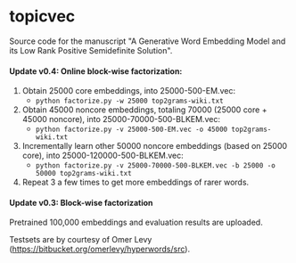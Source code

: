 # topicvec
Source code for the manuscript "A Generative Word Embedding Model and its Low Rank Positive Semidefinite Solution".

#### Update v0.4: Online block-wise factorization:
1. Obtain 25000 core embeddings, into 25000-500-EM.vec:
    * ```python factorize.py -w 25000 top2grams-wiki.txt```  
2. Obtain 45000 noncore embeddings, totaling 70000 (25000 core + 45000 noncore), into 25000-70000-500-BLKEM.vec:
    * ```python factorize.py -v 25000-500-EM.vec -o 45000 top2grams-wiki.txt```
3. Incrementally learn other 50000 noncore embeddings (based on 25000 core), into 25000-120000-500-BLKEM.vec:
    * ```python factorize.py -v 25000-70000-500-BLKEM.vec -b 25000 -o 50000 top2grams-wiki.txt```
4. Repeat 3 a few times to get more embeddings of rarer words.

#### Update v0.3: Block-wise factorization
Pretrained 100,000 embeddings and evaluation results are uploaded.

Testsets are by courtesy of Omer Levy (https://bitbucket.org/omerlevy/hyperwords/src).
